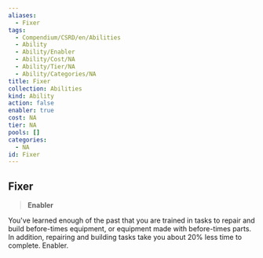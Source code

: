 ```yaml
---
aliases:
  - Fixer
tags:
  - Compendium/CSRD/en/Abilities
  - Ability
  - Ability/Enabler
  - Ability/Cost/NA
  - Ability/Tier/NA
  - Ability/Categories/NA
title: Fixer
collection: Abilities
kind: Ability
action: false
enabler: true
cost: NA
tier: NA
pools: []
categories:
  - NA
id: Fixer
---
```

## Fixer  
  
>**Enabler**
  
  
  
You've learned enough of the past that you are trained in tasks to repair and build before-times equipment, or equipment made with before-times parts. In addition, repairing and building tasks take you about 20% less time to complete. Enabler.
